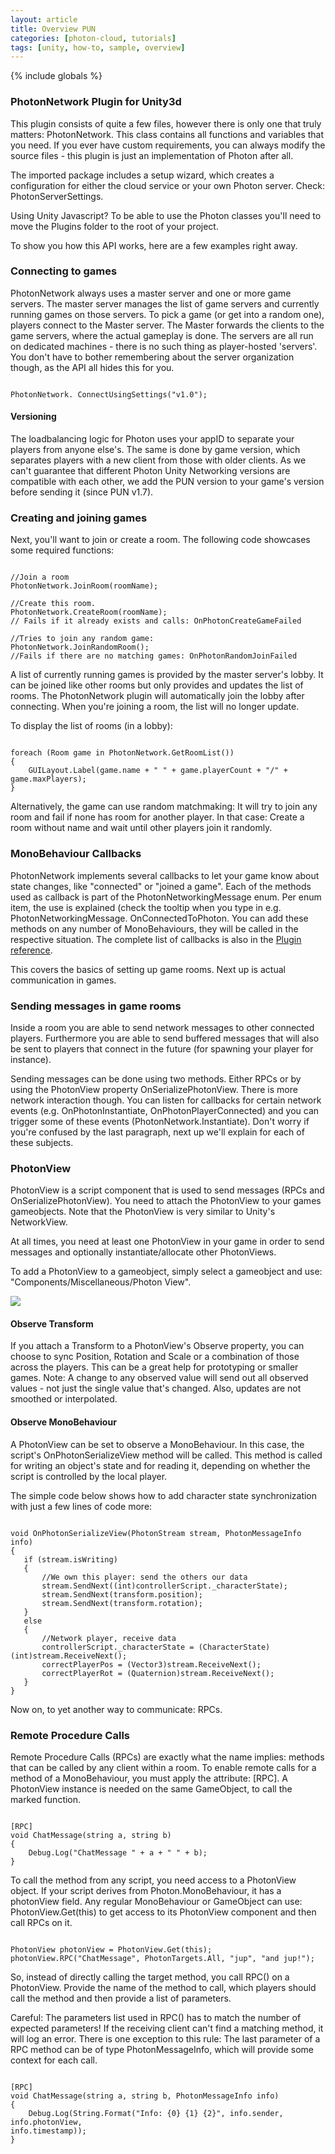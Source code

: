 ```yaml
---
layout: article
title: Overview PUN
categories: [photon-cloud, tutorials]
tags: [unity, how-to, sample, overview]
---
```

{% include globals %}

### PhotonNetwork Plugin for Unity3d

This plugin consists of quite a few files, however there is only one
that truly matters: PhotonNetwork. This class contains all functions and
variables that you need. If you ever have custom requirements, you can
always modify the source files - this plugin is just an implementation
of Photon after all.

The imported package includes a setup wizard, which creates a
configuration for either the cloud service or your own Photon server.
Check: PhotonServerSettings.

Using Unity Javascript? To be able to use the Photon classes you'll need
to move the Plugins folder to the root of your project.

To show you how this API works, here are a few examples right away.

### Connecting to games

PhotonNetwork always uses a master server and one or more game servers.
The master server manages the list of game servers and currently running
games on those servers. To pick a game (or get into a random one),
players connect to the Master server. The Master forwards the clients to
the game servers, where the actual gameplay is done. The servers are all
run on dedicated machines - there is no such thing as player-hosted
'servers'. You don't have to bother remembering about the server
organization though, as the API all hides this for you.

~~~~ {.code}

PhotonNetwork. ConnectUsingSettings("v1.0"); 
~~~~

#### Versioning

The loadbalancing logic for Photon uses your appID to separate your
players from anyone else's. The same is done by game version, which
separates players with a new client from those with older clients. As we
can't guarantee that different Photon Unity Networking versions are
compatible with each other, we add the PUN version to your game's
version before sending it (since PUN v1.7).

### Creating and joining games

Next, you'll want to join or create a room. The following code showcases
some required functions:

~~~~ {.code}

//Join a room 
PhotonNetwork.JoinRoom(roomName);  
 
//Create this room.  
PhotonNetwork.CreateRoom(roomName);  
// Fails if it already exists and calls: OnPhotonCreateGameFailed 
 
//Tries to join any random game: 
PhotonNetwork.JoinRandomRoom();  
//Fails if there are no matching games: OnPhotonRandomJoinFailed 
~~~~

A list of currently running games is provided by the master server's
lobby. It can be joined like other rooms but only provides and updates
the list of rooms. The PhotonNetwork plugin will automatically join the
lobby after connecting. When you're joining a room, the list will no
longer update.

To display the list of rooms (in a lobby):

~~~~ {.code}

foreach (Room game in PhotonNetwork.GetRoomList()) 
{ 
    GUILayout.Label(game.name + " " + game.playerCount + "/" + game.maxPlayers); 
} 
~~~~

Alternatively, the game can use random matchmaking: It will try to join
any room and fail if none has room for another player. In that case:
Create a room without name and wait until other players join it
randomly.

### MonoBehaviour Callbacks

PhotonNetwork implements several callbacks to let your game know about
state changes, like "connected" or "joined a game". Each of the methods
used as callback is part of the PhotonNetworkingMessage enum. Per enum
item, the use is explained (check the tooltip when you type in e.g.
PhotonNetworkingMessage. OnConnectedToPhoton. You can add these methods
on any number of MonoBehaviours, they will be called in the respective
situation. The complete list of callbacks is also in the [Plugin
reference](#_PluginReference).

This covers the basics of setting up game rooms. Next up is actual
communication in games.

### Sending messages in game rooms

Inside a room you are able to send network messages to other connected
players. Furthermore you are able to send buffered messages that will
also be sent to players that connect in the future (for spawning your
player for instance).

Sending messages can be done using two methods. Either RPCs or by using
the PhotonView property OnSerializePhotonView. There is more network
interaction though. You can listen for callbacks for certain network
events (e.g. OnPhotonInstantiate, OnPhotonPlayerConnected) and you can
trigger some of these events (PhotonNetwork.Instantiate). Don't worry if
you're confused by the last paragraph, next up we'll explain for each of
these subjects.

### PhotonView

PhotonView is a script component that is used to send messages (RPCs and
OnSerializePhotonView). You need to attach the PhotonView to your games
gameobjects. Note that the PhotonView is very similar to Unity's
NetworkView.

At all times, you need at least one PhotonView in your game in order to
send messages and optionally instantiate/allocate other PhotonViews.

To add a PhotonView to a gameobject, simply select a gameobject and use:
"Components/Miscellaneous/Photon View".

![](../img/PhotonView.PNG)

#### Observe Transform

If you attach a Transform to a PhotonView's Observe property, you can
choose to sync Position, Rotation and Scale or a combination of those
across the players. This can be a great help for prototyping or smaller
games. Note: A change to any observed value will send out all observed
values - not just the single value that's changed. Also, updates are not
smoothed or interpolated.

#### Observe MonoBehaviour

A PhotonView can be set to observe a MonoBehaviour. In this case, the
script's OnPhotonSerializeView method will be called. This method is
called for writing an object's state and for reading it, depending on
whether the script is controlled by the local player.

The simple code below shows how to add character state synchronization
with just a few lines of code more:

~~~~ {.code}

void OnPhotonSerializeView(PhotonStream stream, PhotonMessageInfo info) 
{ 
   if (stream.isWriting) 
   { 
       //We own this player: send the others our data 
       stream.SendNext((int)controllerScript._characterState); 
       stream.SendNext(transform.position); 
       stream.SendNext(transform.rotation); 
   } 
   else 
   { 
       //Network player, receive data 
       controllerScript._characterState = (CharacterState)(int)stream.ReceiveNext(); 
       correctPlayerPos = (Vector3)stream.ReceiveNext(); 
       correctPlayerRot = (Quaternion)stream.ReceiveNext(); 
   } 
}
~~~~

Now on, to yet another way to communicate: RPCs.

### Remote Procedure Calls

Remote Procedure Calls (RPCs) are exactly what the name implies: methods
that can be called by any client within a room. To enable remote calls
for a method of a MonoBehaviour, you must apply the attribute: [RPC]. A
PhotonView instance is needed on the same GameObject, to call the marked
function.

~~~~ {.code}

[RPC] 
void ChatMessage(string a, string b) 
{ 
    Debug.Log("ChatMessage " + a + " " + b); 
}
~~~~

To call the method from any script, you need access to a PhotonView
object. If your script derives from Photon.MonoBehaviour, it has a
photonView field. Any regular MonoBehaviour or GameObject can use:
PhotonView.Get(this) to get access to its PhotonView component and then
call RPCs on it.

~~~~ {.code}

PhotonView photonView = PhotonView.Get(this); 
photonView.RPC("ChatMessage", PhotonTargets.All, "jup", "and jup!"); 
~~~~

So, instead of directly calling the target method, you call RPC() on a
PhotonView. Provide the name of the method to call, which players should
call the method and then provide a list of parameters.

Careful: The parameters list used in RPC() has to match the number of
expected parameters! If the receiving client can't find a matching
method, it will log an error. There is one exception to this rule: The
last parameter of a RPC method can be of type PhotonMessageInfo, which
will provide some context for each call.

~~~~ {.code}

[RPC] 
void ChatMessage(string a, string b, PhotonMessageInfo info) 
{ 
    Debug.Log(String.Format("Info: {0} {1} {2}", info.sender, info.photonView, 
info.timestamp)); 
}
~~~~
